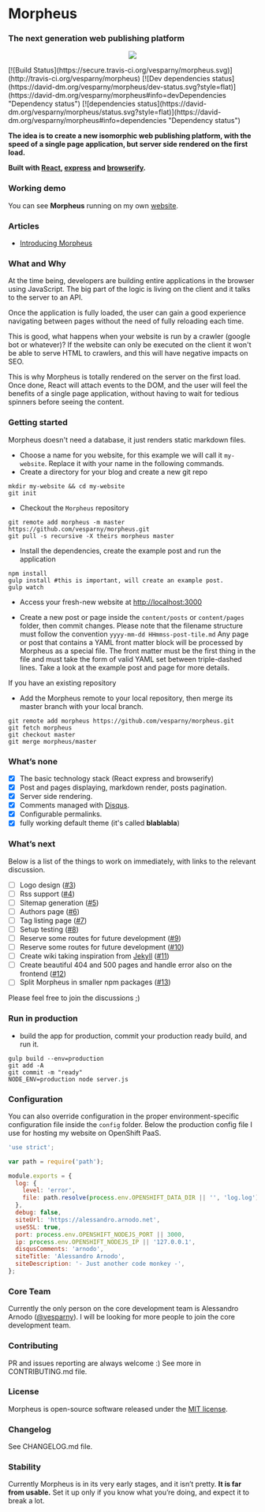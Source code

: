 # Morpheus
### The next generation web publishing platform
<p align="center">
<img src="https://cloud.githubusercontent.com/assets/82070/5554757/28bfa2a8-8c73-11e4-9433-bb814bd2bf11.png"/>
</p>
[![Build Status](https://secure.travis-ci.org/vesparny/morpheus.svg)](http://travis-ci.org/vesparny/morpheus) [![Dev dependencies status](https://david-dm.org/vesparny/morpheus/dev-status.svg?style=flat)](https://david-dm.org/vesparny/morpheus#info=devDependencies "Dependency status") [![dependencies status](https://david-dm.org/vesparny/morpheus/status.svg?style=flat)](https://david-dm.org/vesparny/morpheus#info=dependencies "Dependency status")

**The idea is to create a new isomorphic web publishing platform, with the speed of a single page application, but server side rendered on the first load.**

**Built with [React](http://facebook.github.io/react/), [express](http://expressjs.com/) and [browserify](http://browserify.org/).**

### Working demo

You can see **Morpheus** running on my own [website](http://alessandro.arnodo.net).

### Articles

* [Introducing Morpheus](http://alessandro.arnodo.net/2014/01/07/introducing-morpheus)

### What and Why

At the time being, developers are building entire applications in the browser using JavaScript. The big part of the logic is living on the client and it talks to the server to an API.
  
Once the application is fully loaded, the user can gain a good experience navigating between pages without the need of fully reloading each time.
  
This is good, what happens when your website is run by a crawler (google bot or whatever)? If the website can only be executed on the client it won't be able to serve HTML to crawlers, and this will have negative impacts on SEO.
  
This is why Morpheus is totally rendered on the server on the first load. Once done, React will attach events to the DOM, and the user will feel the benefits of a single page application, without having to wait for tedious spinners before seeing the content.

  
### Getting started

Morpheus doesn't need a database, it just renders static markdown files.

* Choose a name for you website, for this example we will call it `my-website`. Replace it with your name in the following commands.
* Create a directory for your blog and create a new git repo

```shell
mkdir my-website && cd my-website
git init
```

* Checkout the `Morpheus` repository

```shell
git remote add morpheus -m master https://github.com/vesparny/morpheus.git
git pull -s recursive -X theirs morpheus master
```

* Install the dependencies, create the example post and run the application

```shell
npm install
gulp install #this is important, will create an example post.
gulp watch
```

* Access your fresh-new website at [http://localhost:3000](http://localhost:3000)

* Create a new post or page inside the `content/posts` or `content/pages` folder, then commit changes.
Please note that the filename structure must follow the convention `yyyy-mm-dd HHmmss-post-tile.md`
Any page or post that contains a YAML front matter block will be processed by Morpheus as a special file. The front matter must be the first thing in the file and must take the form of valid YAML set between triple-dashed lines. Take a look at the example post and page for more details.

If you have an existing repository

* Add the Morpheus remote to your local repository, then merge its master branch with your local branch.


```shell
git remote add morpheus https://github.com/vesparny/morpheus.git
git fetch morpheus
git checkout master
git merge morpheus/master
```

### What’s none

- [x] The basic technology stack (React express and browserify)
- [x] Post and pages displaying, markdown render, posts pagination.
- [x] Server side rendering.
- [x] Comments managed with [Disqus](https://disqus.com/).
- [x] Configurable permalinks.
- [x] fully working default theme (it's called **blablabla**)

### What’s next

Below is a list of the things to work on immediately, with links to the relevant discussion.

- [ ] Logo design ([#3](https://github.com/vesparny/morpheus/issues/3))
- [ ] Rss support ([#4](https://github.com/vesparny/morpheus/issues/4))
- [ ] Sitemap generation ([#5](https://github.com/vesparny/morpheus/issues/5))
- [ ] Authors page ([#6](https://github.com/vesparny/morpheus/issues/6))
- [ ] Tag listing page ([#7](https://github.com/vesparny/morpheus/issues/7))
- [ ] Setup testing ([#8](https://github.com/vesparny/morpheus/issues/8))
- [ ] Reserve some routes for future development ([#9](https://github.com/vesparny/morpheus/issues/9))
- [ ] Reserve some routes for future development ([#10](https://github.com/vesparny/morpheus/issues/10))
- [ ] Create wiki taking inspiration from [Jekyll](http://jekyllrb.com/docs/home/) ([#11](https://github.com/vesparny/morpheus/issues/11))
- [ ] Create beautiful 404 and 500 pages and handle error also on the frontend ([#12](https://github.com/vesparny/morpheus/issues/12))
- [ ] Split Morpheus in smaller npm packages ([#13](https://github.com/vesparny/morpheus/issues/13))

Please feel free to join the discussions ;)


   
### Run in production

* build the app for production, commit your production ready build, and run it.

```shell
gulp build --env=production
git add -A
git commit -m "ready"
NODE_ENV=production node server.js
```

### Configuration

You can also override configuration in the proper environment-specific configuration file inside the `config` folder.
Below the production config file I use for hosting my website on OpenShift PaaS.

```javascript
'use strict';

var path = require('path');

module.exports = {
  log: {
    level: 'error',
    file: path.resolve(process.env.OPENSHIFT_DATA_DIR || '', 'log.log'),
  },
  debug: false,
  siteUrl: 'https://alessandro.arnodo.net',
  useSSL: true,
  port: process.env.OPENSHIFT_NODEJS_PORT || 3000,
  ip: process.env.OPENSHIFT_NODEJS_IP || '127.0.0.1',
  disqusComments: 'arnodo',
  siteTitle: 'Alessandro Arnodo',
  siteDescription: '- Just another code monkey -',
};
```

### Core Team

Currently the only person on the core development team is Alessandro Arnodo ([@vesparny](http://twitter.com/vesparny)). I will be looking for more people to join the core development team.

### Contributing

PR and issues reporting are always welcome :) See more in CONTRIBUTING.md file.

### License

Morpheus is open-source software released under the [MIT license](https://github.com/vesparny/morpheus/blob/master/LICENSE).

### Changelog

See CHANGELOG.md file.

### Stability

Currently Morpheus is in its very early stages, and it isn’t pretty. **It is far from usable.** Set it up only if you know what you’re doing, and expect it to break a lot.